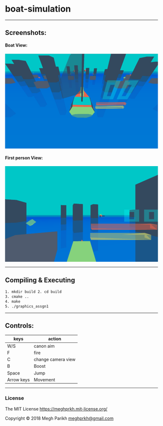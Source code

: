 # boat-simulation

---
## Screenshots:
#### Boat View:
<img src="https://github.com/ramkishore07s/boat-simulation/blob/master/screenshots/boat%20view.png?raw=true" width="700"></img>
#### First person View:
<img src="https://github.com/ramkishore07s/boat-simulation/blob/master/screenshots/fp%20view.png?raw=true" width="700"></img>

-----------
## Compiling & Executing
```
1. mkdir build 2. cd build
3. cmake ..
4. make
5. ./graphics_assgn1
```
---
## Controls: 
keys|action
-----------|----------------
W/S|canon aim
F|fire
C|change camera view
B|Boost
Space|Jump
Arrow keys|Movement
---
### License
The MIT License https://meghprkh.mit-license.org/

Copyright &copy; 2018 Megh Parikh <meghprkh@gmail.com>
